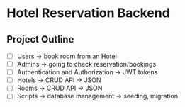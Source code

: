 # Hotel Reservation Backend

## Project Outline
- [ ] Users -> book room from an Hotel
- [ ] Admins -> going to check reservation/bookings
- [ ] Authentication and Authorization -> JWT tokens
- [ ] Hotels -> CRUD API -> JSON
- [ ] Rooms -> CRUD API -> JSON
- [ ] Scripts -> database management -> seeding, migration
